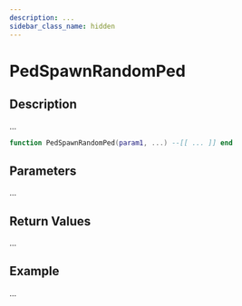 ```yaml
---
description: ...
sidebar_class_name: hidden
---
```


# PedSpawnRandomPed

## Description

...

```lua
function PedSpawnRandomPed(param1, ...) --[[ ... ]] end
```

## Parameters

...

## Return Values

...

## Example

...

